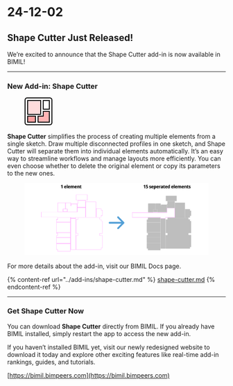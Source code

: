 # 24-12-02

## Shape Cutter Just Released!



We’re excited to announce that the Shape Cutter add-in is now available in BIMIL!

***

### New Add-in: Shape Cutter

<figure><img src="../.gitbook/assets/image (41).png" alt=""><figcaption></figcaption></figure>

**Shape Cutter** simplifies the process of creating multiple elements from a single sketch. Draw multiple disconnected profiles in one sketch, and Shape Cutter will separate them into individual elements automatically. It’s an easy way to streamline workflows and manage layouts more efficiently. You can even choose whether to delete the original element or copy its parameters to the new ones.

<figure><img src="../.gitbook/assets/image (42).png" alt=""><figcaption></figcaption></figure>

For more details about the add-in, visit our BIMIL Docs page.

{% content-ref url="../add-ins/shape-cutter.md" %}
[shape-cutter.md](../add-ins/shape-cutter.md)
{% endcontent-ref %}

***

### Get Shape Cutter Now

You can download **Shape Cutter** directly from BIMIL. If you already have BIMIL installed, simply restart the app to access the new add-in.

If you haven’t installed BIMIL yet, visit our newly redesigned website to download it today and explore other exciting features like real-time add-in rankings, guides, and tutorials.

[https://bimil.bimpeers.com](https://bimil.bimpeers.com)
